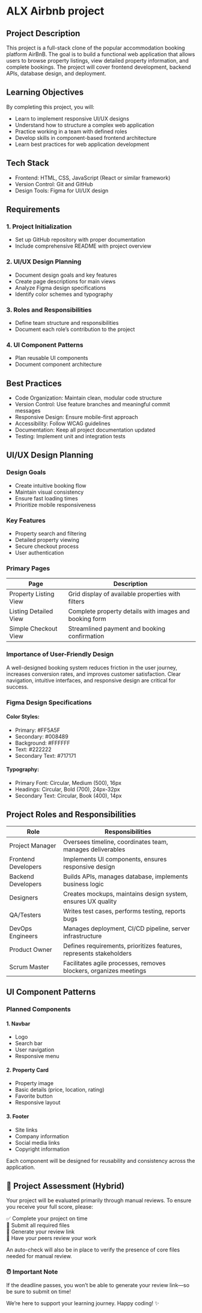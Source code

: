# ALX Airbnb project

## Project Description

This project is a full-stack clone of the popular accommodation booking platform AirBnB. The goal is to build a functional web application that allows users to browse property listings, view detailed property information, and complete bookings. The project will cover frontend development, backend APIs, database design, and deployment.

## Learning Objectives

By completing this project, you will:

- Learn to implement responsive UI/UX designs
- Understand how to structure a complex web application
- Practice working in a team with defined roles
- Develop skills in component-based frontend architecture
- Learn best practices for web application development

## Tech Stack

- Frontend: HTML, CSS, JavaScript (React or similar framework)
- Version Control: Git and GitHub
- Design Tools: Figma for UI/UX design

## Requirements

### 1. Project Initialization

- Set up GitHub repository with proper documentation
- Include comprehensive README with project overview

### 2. UI/UX Design Planning

- Document design goals and key features
- Create page descriptions for main views
- Analyze Figma design specifications
- Identify color schemes and typography

### 3. Roles and Responsibilities

- Define team structure and responsibilities
- Document each role’s contribution to the project

### 4. UI Component Patterns

- Plan reusable UI components
- Document component architecture

## Best Practices

- Code Organization: Maintain clean, modular code structure
- Version Control: Use feature branches and meaningful commit messages
- Responsive Design: Ensure mobile-first approach
- Accessibility: Follow WCAG guidelines
- Documentation: Keep all project documentation updated
- Testing: Implement unit and integration tests

## UI/UX Design Planning

### Design Goals

- Create intuitive booking flow
- Maintain visual consistency
- Ensure fast loading times
- Prioritize mobile responsiveness

### Key Features

- Property search and filtering
- Detailed property viewing
- Secure checkout process
- User authentication

### Primary Pages

| Page                  | Description                                            |
| --------------------- | ------------------------------------------------------ |
| Property Listing View | Grid display of available properties with filters      |
| Listing Detailed View | Complete property details with images and booking form |
| Simple Checkout View  | Streamlined payment and booking confirmation           |

### Importance of User-Friendly Design

A well-designed booking system reduces friction in the user journey, increases conversion rates, and improves customer satisfaction. Clear navigation, intuitive interfaces, and responsive design are critical for success.

### Figma Design Specifications

#### Color Styles:

- Primary: #FF5A5F
- Secondary: #008489
- Background: #FFFFFF
- Text: #222222
- Secondary Text: #717171

#### Typography:

- Primary Font: Circular, Medium (500), 16px
- Headings: Circular, Bold (700), 24px-32px
- Secondary Text: Circular, Book (400), 14px

## Project Roles and Responsibilities

| Role                | Responsibilities                                                    |
| ------------------- | ------------------------------------------------------------------- |
| Project Manager     | Oversees timeline, coordinates team, manages deliverables           |
| Frontend Developers | Implements UI components, ensures responsive design                 |
| Backend Developers  | Builds APIs, manages database, implements business logic            |
| Designers           | Creates mockups, maintains design system, ensures UX quality        |
| QA/Testers          | Writes test cases, performs testing, reports bugs                   |
| DevOps Engineers    | Manages deployment, CI/CD pipeline, server infrastructure           |
| Product Owner       | Defines requirements, prioritizes features, represents stakeholders |
| Scrum Master        | Facilitates agile processes, removes blockers, organizes meetings   |

## UI Component Patterns

### Planned Components

#### 1. Navbar

- Logo
- Search bar
- User navigation
- Responsive menu

#### 2. Property Card

- Property image
- Basic details (price, location, rating)
- Favorite button
- Responsive layout

#### 3. Footer

- Site links
- Company information
- Social media links
- Copyright information

Each component will be designed for reusability and consistency across the application.

## 📝 Project Assessment (Hybrid)

Your project will be evaluated primarily through manual reviews. To ensure you receive your full score, please:

✅ Complete your project on time  
📄 Submit all required files  
🔗 Generate your review link  
👥 Have your peers review your work

An auto-check will also be in place to verify the presence of core files needed for manual review.

### ⏰ Important Note

If the deadline passes, you won’t be able to generate your review link—so be sure to submit on time!

We’re here to support your learning journey. Happy coding! ✨
